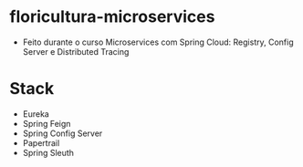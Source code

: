 # floricultura-microservices

- Feito durante o curso Microservices com Spring Cloud: Registry, Config Server e Distributed Tracing

# Stack
- Eureka
- Spring Feign
- Spring Config Server
- Papertrail
- Spring Sleuth
